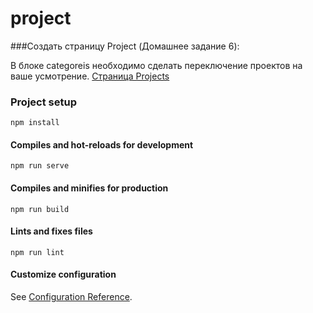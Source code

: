 # project

###Создать страницу Project (Домашнее задание 6):

В блоке categoreis необходимо сделать переключение проектов на ваше усмотрение.
[Страница Projects](https://natalia-orlova.github.io/project/)

### Project setup
```
npm install
```

#### Compiles and hot-reloads for development
```
npm run serve
```

#### Compiles and minifies for production
```
npm run build
```

#### Lints and fixes files
```
npm run lint
```

#### Customize configuration
See [Configuration Reference](https://cli.vuejs.org/config/).
